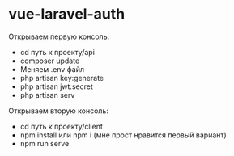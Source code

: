 # vue-laravel-auth
Открываем первую консоль:
 - cd путь к проекту/api
 - composer update
 - Меняем .env файл
 - php artisan key:generate
 - php artisan jwt:secret
 - php artisan serv

Открываем вторую консоль:
 - cd путь к проекту/client
 - npm install или npm i (мне прост нравится первый вариант)
 - npm run serve
